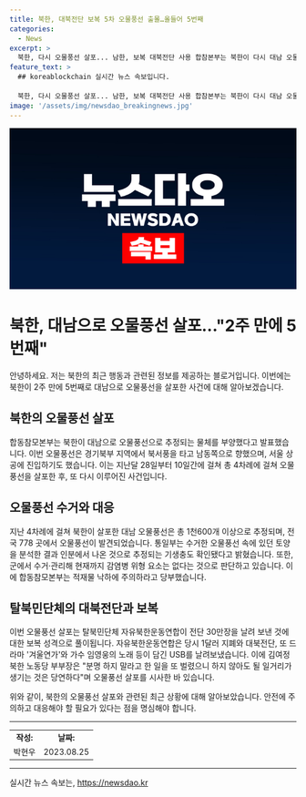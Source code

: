 ```yaml
---
title: 북한, 대북전단 보복 5차 오물풍선 출몰…올들어 5번째
categories:
  - News
excerpt: >
  북한, 다시 오물풍선 살포... 남한, 보복 대북전단 사용 합참본부는 북한이 다시 대남 오물풍선을 살포했다고 밝혔다. 지난 20일 탈북민단체가 보낸 대북전단에 대한 보복 성격으로 풀이되며, 고등급 기생충이 확인된 오물풍선 발견에 대응을 촉구하고 있다. 북한은 이에 대해 당연하다고 언급하며 대남 살포를 시사했다. 앞으로 지자체나 군부대, 경찰에 신고할 것을 당부했다.
feature_text: >
  ## koreablockchain 실시간 뉴스 속보입니다.

  북한, 다시 오물풍선 살포... 남한, 보복 대북전단 사용 합참본부는 북한이 다시 대남 오물풍선을 살포했다고 밝혔다. 지난 20일 탈북민단체가 보낸 대북전단에 대한 보복 성격으로 풀이되며, 고등급 기생충이 확인된 오물풍선 발견에 대응을 촉구하고 있다. 북한은 이에 대해 당연하다고 언급하며 대남 살포를 시사했다. 앞으로 지자체나 군부대, 경찰에 신고할 것을 당부했다.
image: '/assets/img/newsdao_breakingnews.jpg'
---
```


<p><img src="/assets/img/newsdao_breakingnews.jpg" alt="koreablockchain 속보" /></p>

<h1>북한, 대남으로 오물풍선 살포..."2주 만에 5번째"</h1>

<p data-ke-size="size16">안녕하세요. 저는 북한의 최근 행동과 관련된 정보를 제공하는 블로거입니다. 이번에는 북한이 2주 만에 5번째로 대남으로 오물풍선을 살포한 사건에 대해 알아보겠습니다.</p>

<h2>북한의 오물풍선 살포</h2>

<p data-ke-size="size16">합동참모본부는 북한이 대남으로 오물풍선으로 추정되는 물체를 부양했다고 발표했습니다. 이번 오물풍선은 경기북부 지역에서 북서풍을 타고 남동쪽으로 향했으며, 서울 상공에 진입하기도 했습니다. 이는 지난달 28일부터 10일간에 걸쳐 총 4차례에 걸쳐 오물풍선을 살포한 후, 또 다시 이루어진 사건입니다.</p>

<h2>오물풍선 수거와 대응</h2>

<p data-ke-size="size16">지난 4차례에 걸쳐 북한이 살포한 대남 오물풍선은 총 1천600개 이상으로 추정되며, 전국 778 곳에서 오물풍선이 발견되었습니다. 통일부는 수거한 오물풍선 속에 있던 토양을 분석한 결과 인분에서 나온 것으로 추정되는 기생충도 확인됐다고 밝혔습니다. 또한, 군에서 수거·관리해 현재까지 감염병 위형 요소는 없다는 것으로 판단하고 있습니다. 이에 합동참모본부는 적재물 낙하에 주의하라고 당부했습니다.</p>

<h2>탈북민단체의 대북전단과 보복</h2>

<p data-ke-size="size16">이번 오물풍선 살포는 탈북민단체 자유북한운동연합이 전단 30만장을 날려 보낸 것에 대한 보복 성격으로 풀이됩니다. 자유북한운동연합은 당시 1달러 지폐와 대북전단, 또 드라마 '겨울연가'와 가수 임영웅의 노래 등이 담긴 USB를 날려보냈습니다. 이에 김여정 북한 노동당 부부장은 "분명 하지 말라고 한 일을 또 벌렸으니 하지 않아도 될 일거리가 생기는 것은 당연하다"며 오물풍선 살포를 시사한 바 있습니다.</p>

<p data-ke-size="size16">위와 같이, 북한의 오물풍선 살포와 관련된 최근 상황에 대해 알아보았습니다. 안전에 주의하고 대응해야 할 필요가 있다는 점을 명심해야 합니다.</p>

<hr>

<table>
  <tr>
    <td style="text-align: center; height: 17px;"><b>작성:</b></td>
    <td style="text-align: center; height: 17px;"><b>날짜:</b></td>
  </tr>
  <tr>
    <td style="text-align: center; height: 17px;">박현우</td>
    <td style="text-align: center; height: 17px;">2023.08.25</td>
  </tr>
</table>

<hr>
실시간 뉴스 속보는, <a href="https://newsdao.kr" rel="dofollow">https://newsdao.kr</a>


